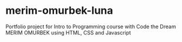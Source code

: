# merim-omurbek-luna
Portfolio project for Intro to Programming course with Code the Dream
MERIM OMURBEK using HTML, CSS and Javascript

